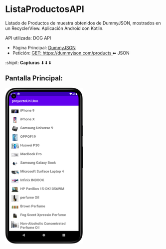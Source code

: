 # ListaProductosAPI
Listado de Productos de muestra obtenidos de DummyJSON, mostrados en un RecyclerView. Aplicación Android con Kotlin.

API utilizada: DOG API
-  Página Principal: [DummyJSON](https://dummyjson.com/)
-  Petición: [GET: https://dummyjson.com/products ](https://dummyjson.com/products) ⬅ JSON

:shipit: **Capturas** ⬇⬇⬇

Pantalla Principal:
---
<img src="/md/Screenshot_20230706_231825.png" data-canonical-src="/md/Screenshot_20230706_231825.png" width="250" height="500" />
